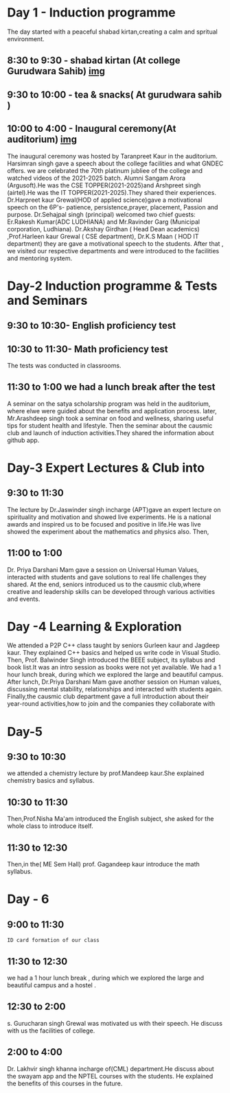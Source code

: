 # Day 1 - Induction programme 
The day started with a peaceful shabad kirtan,creating a calm and spritual environment.
## 8:30 to 9:30 - shabad kirtan (At college Gurudwara Sahib) [img](https://share.google/9AJXfG7XqzyVM5jtN)
## 9:30 to 10:00 - tea & snacks( At gurudwara sahib ) 
## 10:00 to 4:00 - Inaugural ceremony(At auditorium) [img](https://share.google/0mzhNGTwSTllPD4MG)
The inaugural ceremony was hosted by Taranpreet Kaur in the auditorium.
Harsimran singh gave a speech about the college facilities and what GNDEC offers.
we are celebrated the 70th platinum jubliee of the college and watched videos of the 2021-2025 batch.
Alumni Sangam Arora (Argusoft).He was the CSE TOPPER(2021-2025)and Arshpreet singh (airtel).He was the IT TOPPER(2021-2025).They shared their experiences.
 Dr.Harpreet kaur Grewal(HOD of applied science)gave a motivational speech on the 6P's- patience, persistence,prayer, placement, Passion and purpose.
 Dr.Sehajpal singh (principal) welcomed two chief guests: Er.Rakesh Kumar(ADC LUDHIANA) and Mr.Ravinder Garg (Municipal corporation, Ludhiana).
 Dr.Akshay Girdhan ( Head Dean academics) ,Prof.Harleen kaur Grewal ( CSE department), Dr.K.S Maan ( HOD IT department) they are gave a motivational speech to the students.
 After that , we visited our respective departments and were introduced to the facilities and mentoring system. 

# Day-2 Induction programme & Tests and Seminars 
## 9:30 to 10:30- English proficiency test 
## 10:30 to 11:30- Math proficiency test 
The tests was conducted in classrooms.
## 11:30 to 1:00 we had a lunch break after the test 
A seminar on the satya scholarship program was held in the auditorium, where elwe were guided about the benefits and application process.
later, Mr.Arashdeep singh took a seminar on food and wellness, sharing useful tips for student health and lifestyle.
Then the seminar about the causmic club and launch of induction activities.They shared the information about github app.
 # Day-3 Expert Lectures & Club into
  ## 9:30 to 11:30 
  The lecture by Dr.Jaswinder singh incharge (APT)gave an expert lecture on spirituality and motivation and showed live experiments. He is a national awards and inspired us to be focused and positive in life.He was live showed the experiment about the mathematics and physics also. 
  Then,
  ## 11:00 to 1:00 
  Dr. Priya Darshani Mam gave a session on Universal Human Values, interacted with students and gave solutions to real life challenges they shared.
  At the end, seniors introduced us to the causmic club,where creative and leadership skills can be developed through various activities and events.
  # Day -4 Learning & Exploration 
   We attended a P2P C++ class taught by seniors Gurleen kaur and Jagdeep kaur. They explained C++ basics and helped us write code in Visual Studio.
   Then, Prof. Balwinder Singh introduced the BEEE subject, its syllabus and book list.It was an intro session as books were not yet available.
   We had a 1 hour lunch break, during which we explored the large and beautiful campus.
   After lunch, Dr.Priya Darshani Mam gave another session on Human values, discussing mental stability, relationships and interacted with students again.
   Finally,the causmic club department gave a full introduction about their year-round activities,how to join and the companies they collaborate with 
   # Day-5 
   ## 9:30 to 10:30 
   we attended a chemistry lecture by prof.Mandeep kaur.She explained chemistry basics and syllabus.
   ## 10:30 to 11:30 
   Then,Prof.Nisha Ma'am introduced the English subject, she asked for the whole class to introduce itself.
   ## 11:30 to 12:30 
   Then,in the( ME Sem Hall) prof. Gagandeep kaur introduce the math syllabus.
   # Day - 6
   ## 9:00 to 11:30 
    ID card formation of our class
  ## 11:30 to 12:30 
  we had a 1 hour lunch break , during which we explored the large and beautiful campus and a hostel .
  ## 12:30 to 2:00 
  s. Gurucharan singh Grewal was motivated us with their speech. He discuss with us the facilities of college.
 ## 2:00 to 4:00 
 Dr. Lakhvir singh khanna incharge of(CML) department.He discuss about the swayam app and the NPTEL courses with the students. He explained the benefits of this courses in the future.

